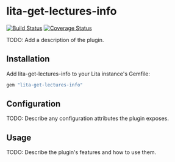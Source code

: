 # lita-get-lectures-info

[![Build Status](https://travis-ci.org/dongsxs/lita-get-lectures-info.png?branch=master)](https://travis-ci.org/dongsxs/lita-get-lectures-info)
[![Coverage Status](https://coveralls.io/repos/dongsxs/lita-get-lectures-info/badge.png)](https://coveralls.io/r/dongsxs/lita-get-lectures-info)

TODO: Add a description of the plugin.

## Installation

Add lita-get-lectures-info to your Lita instance's Gemfile:

``` ruby
gem "lita-get-lectures-info"
```

## Configuration

TODO: Describe any configuration attributes the plugin exposes.

## Usage

TODO: Describe the plugin's features and how to use them.
